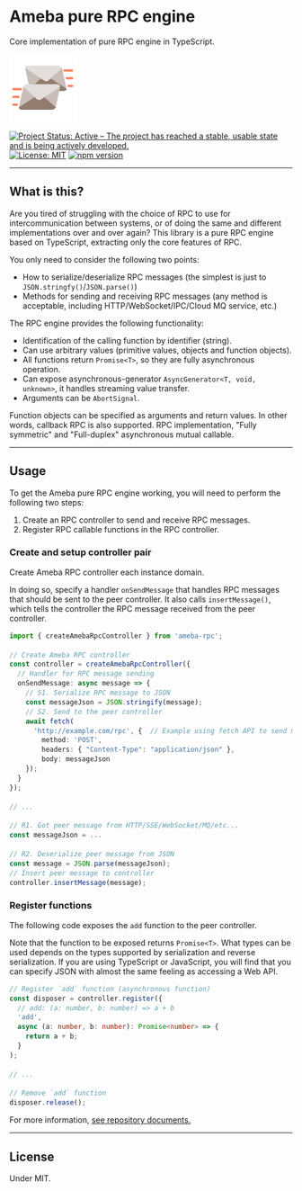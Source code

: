# Ameba pure RPC engine

Core implementation of pure RPC engine in TypeScript.

![ameba-rpc](./images/ameba-rpc-120.png)

[![Project Status: Active – The project has reached a stable, usable state and is being actively developed.](https://www.repostatus.org/badges/latest/active.svg)](https://www.repostatus.org/#active)
[![License: MIT](https://img.shields.io/badge/License-MIT-yellow.svg)](https://opensource.org/licenses/MIT)
[![npm version](https://img.shields.io/npm/v/ameba-rpc.svg)](https://www.npmjs.com/package/aameba-rpc)

----

## What is this?

Are you tired of struggling with the choice of RPC to use for intercommunication between systems, or of doing the same and different implementations over and over again?
This library is a pure RPC engine based on TypeScript, extracting only the core features of RPC.

You only need to consider the following two points:

* How to serialize/deserialize RPC messages (the simplest is just to `JSON.stringfy()`/`JSON.parse()`)
* Methods for sending and receiving RPC messages (any method is acceptable, including HTTP/WebSocket/IPC/Cloud MQ service, etc.)

The RPC engine provides the following functionality:

* Identification of the calling function by identifier (string).
* Can use arbitrary values (primitive values, objects and function objects).
* All functions return `Promise<T>`, so they are fully asynchronous operation.
* Can expose asynchronous-generator `AsyncGenerator<T, void, unknown>`, it handles streaming value transfer.
* Arguments can be `AbortSignal`.

Function objects can be specified as arguments and return values. In other words, callback RPC is also supported.
RPC implementation, "Fully symmetric" and "Full-duplex" asynchronous mutual callable.

----

## Usage

To get the Ameba pure RPC engine working, you will need to perform the following two steps:

1. Create an RPC controller to send and receive RPC messages.
2. Register RPC callable functions in the RPC controller.

### Create and setup controller pair

Create Ameba RPC controller each instance domain.

In doing so, specify a handler `onSendMessage` that handles RPC messages that should be sent to the peer controller.
It also calls `insertMessage()`, which tells the controller the RPC message received from the peer controller.

```typescript
import { createAmebaRpcController } from 'ameba-rpc';

// Create Ameba RPC controller
const controller = createAmebaRpcController({
  // Handler for RPC message sending
  onSendMessage: async message => {
    // S1. Serialize RPC message to JSON
    const messageJson = JSON.stringify(message);
    // S2. Send to the peer controller
    await fetch(
      'http://example.com/rpc', {  // Example using fetch API to send message
        method: 'POST',
        headers: { "Content-Type": "application/json" },
        body: messageJson
    });
  }
});

// ...

// R1. Got peer message from HTTP/SSE/WebSocket/MQ/etc...
const messageJson = ...

// R2. Deserialize peer message from JSON
const message = JSON.parse(messageJson);
// Insert peer message to controller
controller.insertMessage(message);
```

### Register functions

The following code exposes the `add` function to the peer controller.

Note that the function to be exposed returns `Promise<T>`.
What types can be used depends on the types supported by serialization and reverse serialization.
If you are using TypeScript or JavaScript, you will find that you can specify JSON with almost the same feeling as accessing a Web API.

```typescript
// Register `add` function (asynchronous function)
const disposer = controller.register({
  // add: (a: number, b: number) => a + b
  'add',
  async (a: number, b: number): Promise<number> => {
    return a + b;
  }
);

// ...

// Remove `add` function
disposer.release();
```

For more information, [see repository documents.](https://github.com/kekyo/ameba-rpc/)

----

## License

Under MIT.
